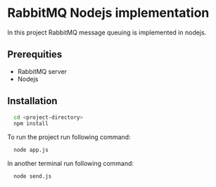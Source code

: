 
# RabbitMQ Nodejs implementation

In this project RabbitMQ message queuing is implemented in nodejs.

## Prerequities

- RabbitMQ server
- Nodejs

  
## Installation

```bash
  cd <project-directory>
  npm install
```
To run the project run following command:
```bash
  node app.js
```
In another terminal run following command:
```bash
  node send.js
```